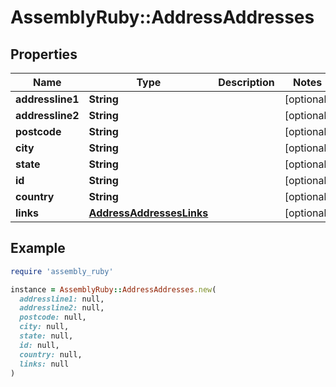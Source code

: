 # AssemblyRuby::AddressAddresses

## Properties

| Name | Type | Description | Notes |
| ---- | ---- | ----------- | ----- |
| **addressline1** | **String** |  | [optional] |
| **addressline2** | **String** |  | [optional] |
| **postcode** | **String** |  | [optional] |
| **city** | **String** |  | [optional] |
| **state** | **String** |  | [optional] |
| **id** | **String** |  | [optional] |
| **country** | **String** |  | [optional] |
| **links** | [**AddressAddressesLinks**](AddressAddressesLinks.md) |  | [optional] |

## Example

```ruby
require 'assembly_ruby'

instance = AssemblyRuby::AddressAddresses.new(
  addressline1: null,
  addressline2: null,
  postcode: null,
  city: null,
  state: null,
  id: null,
  country: null,
  links: null
)
```

